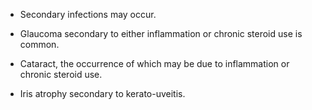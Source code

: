 - Secondary infections may occur.

- Glaucoma secondary to either inflammation or chronic steroid use is common.

- Cataract, the occurrence of which may be due to inflammation or chronic steroid use.

- Iris atrophy secondary to kerato-uveitis.